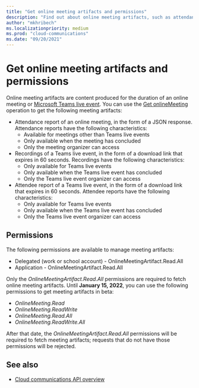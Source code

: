```yaml
---
title: "Get online meeting artifacts and permissions"
description: "Find out about online meeting artifacts, such as attendance reports and recordings, and the permissions needed to fetch them."
author: "mkhribech"
ms.localizationpriority: medium
ms.prod: "cloud-communications"
ms.date: "09/20/2021"
---
```


# Get online meeting artifacts and permissions

Online meeting artifacts are content produced for the duration of an online meeting or [Microsoft Teams live event](/microsoftteams/teams-live-events/what-are-teams-live-events). You can use the [Get onlineMeeting](/graph/api/onlinemeeting-get?view=graph-rest-beta&preserve-view=true) operation to get the following meeting artifacts:

- Attendance report of an online meeting, in the form of a JSON response. Attendance reports have the following characteristics:
  - Available for meetings other than Teams live events
  - Only available when the meeting has concluded
  - Only the meeting organizer can access
- Recordings of a Teams live event, in the form of a download link that expires in 60 seconds. Recordings have the following characteristics:
  - Only available for Teams live events
  - Only available when the Teams live event has concluded
  - Only the Teams live event organizer can access
- Attendee report of a Teams live event, in the form of a download link that expires in 60 seconds. Attendee reports have the following characteristics:
  - Only available for Teams live events
  - Only available when the Teams live event has concluded
  - Only the Teams live event organizer can access

## Permissions

The following permissions are available to manage meeting artifacts:

- Delegated (work or school account) - OnlineMeetingArtifact.Read.All
- Application - OnlineMeetingArtifact.Read.All

Only the _OnlineMeetingArtifact.Read.All_ permissions are required to fetch online meeting artifacts. Until **January 15, 2022**, you can use the following permissions to get meeting artifacts in beta:

- _OnlineMeeting.Read_
- _OnlineMeeting.ReadWrite_
- _OnlineMeeting.Read.All_
- _OnlineMeeting.ReadWrite.All_

After that date, the _OnlineMeetingArtifact.Read.All_ permissions will be required to fetch meeting artifacts; requests that do not have those permissions will be rejected.

## See also

- [Cloud communications API overview](cloud-communications-concept-overview.md)